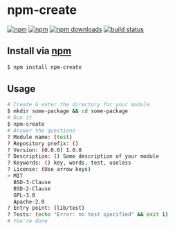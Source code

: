 # npm-create
[![npm](http://img.shields.io/npm/v/npm-create.svg?style=flat-square)](https://npmjs.com/npm-create)
[![npm](http://img.shields.io/npm/l/npm-create.svg?style=flat-square)](https://npmjs.com/npm-create)
[![npm downloads](http://img.shields.io/npm/dm/npm-create.svg?style=flat-square)](https://npmjs.com/npm-create)
[![build status](http://img.shields.io/travis/jhermsmeier/npm-create.svg?style=flat-square)](https://travis-ci.org/jhermsmeier/npm-create)

## Install via [npm](https://npmjs.com)

```sh
$ npm install npm-create
```

## Usage

```sh
# Create & enter the directory for your module
$ mkdir some-package && cd some-package
# Run it
$ npm-create
# Answer the questions
? Module name: (test)
? Repository prefix: ()
? Version: (0.0.0) 1.0.0
? Description: () Some description of your module
? Keywords: () key, words, test, useless
? License: (Use arrow keys)
> MIT
  BSD-3-Clause
  BSD-2-Clause
  GPL-3.0
  Apache-2.0
? Entry point: (lib/test)
? Tests: (echo "Error: no test specified" && exit 1)
# You're done
```
